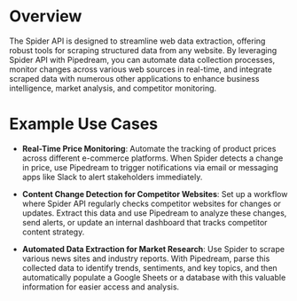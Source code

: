 # Overview

The Spider API is designed to streamline web data extraction, offering robust tools for scraping structured data from any website. By leveraging Spider API with Pipedream, you can automate data collection processes, monitor changes across various web sources in real-time, and integrate scraped data with numerous other applications to enhance business intelligence, market analysis, and competitor monitoring.

# Example Use Cases

- **Real-Time Price Monitoring**: Automate the tracking of product prices across different e-commerce platforms. When Spider detects a change in price, use Pipedream to trigger notifications via email or messaging apps like Slack to alert stakeholders immediately.

- **Content Change Detection for Competitor Websites**: Set up a workflow where Spider API regularly checks competitor websites for changes or updates. Extract this data and use Pipedream to analyze these changes, send alerts, or update an internal dashboard that tracks competitor content strategy.

- **Automated Data Extraction for Market Research**: Use Spider to scrape various news sites and industry reports. With Pipedream, parse this collected data to identify trends, sentiments, and key topics, and then automatically populate a Google Sheets or a database with this valuable information for easier access and analysis.
